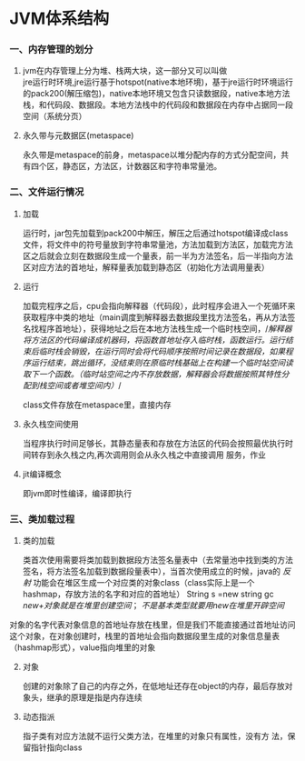 # JVM体系结构
### 一、内存管理的划分
1. jvm在内存管理上分为堆、栈两大块，这一部分又可以叫做  
   jre运行时环境,jre运行基于hotspot(native本地环境)，基于jre运行时环境运行的pack200(解压缩包)，native本地环境又包含只读数据段，native本地方法栈，和代码段、数据段。本地方法栈中的代码段和数据段在内存中占据同一段空间（系统分页）
   
   
2. 永久带与元数据区(metaspace)
   
   永久带是metaspace的前身，metaspace以堆分配内存的方式分配空间，共有四个区，静态区，方法区，计数器区和字符串常量池。

### 二、文件运行情况
1. 加载
   
   运行时，jar包先加载到pack200中解压，解压之后通过hotspot编译成class文件，将文件中的符号量放到字符串常量池，方法加载到方法区，加载完方法区之后就会立刻在数据段生成一个量表，前一半为方法签名，后一半指向方法区对应方法的首地址，解释量表加载到静态区（初始化方法调用量表）
2. 运行
   
   加载完程序之后，cpu会指向解释器（代码段），此时程序会进入一个死循环来获取程序中类的地址（main调度到解释器去数据段里找方法签名，再从方法签名找程序首地址），获得地址之后在本地方法栈生成一个临时栈空间，/*解释器将方法区的代码编译成机器码，将函数首地址存入临时栈，函数运行。运行结束后临时栈会销毁，在运行同时会将代码顺序按照时间记录在数据段，如果程序运行结束，跳出循环，没结束则在原临时栈基础上在构建一个临时站空间读取下一个函数。（临时站空间之内不存放数据，解释器会将数据按照其特性分配到栈空间或者堆空间内）*/

   class文件存放在metaspace里，直接内存
3. 永久栈空间使用
   
   当程序执行时间足够长，其静态量表和存放在方法区的代码会按照最优执行时间转存到永久栈之内,再次调用则会从永久栈之中直接调用
   服务，作业
4. jit编译概念
   
   即jvm即时性编译，编译即执行
### 三、类加载过程
1. 类的加载
   
   类首次使用需要将类加载到数据段方法签名量表中（去常量池中找到类的方法签名，将方法签名加载到数据段量表中），当首次使用成立的时候，java的 *反射* 功能会在堆区生成一个对应类的对象class（class实际上是一个hashmap，存放方法的名字和对应的首地址）
   String s =new string
   gc
   *new+对象就是在堆里创建空间*；
  *不是基本类型就要用new在堆里开辟空间*

  对象的名字代表对象信息的首地址存放在栈里，但是我们不能直接通过首地址访问这个对象，在对象创建时，栈里的首地址会指向数据段里生成的对象信息量表（hashmap形式），value指向堆里的对象

2. 对象
   
   创建的对象除了自己的内存之外，在低地址还存在object的内存，最后存放对象头，继承的原理是指是内存连续
3. 动态指派
   
   指子类有对应方法就不运行父类方法，在堆里的对象只有属性，没有方
   法，保留指针指向class
